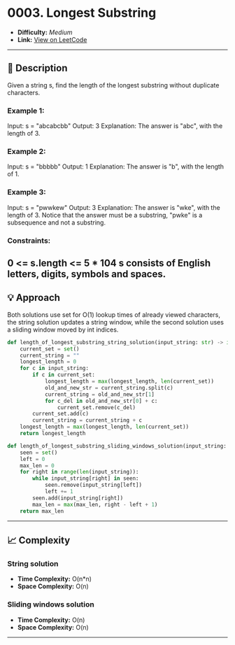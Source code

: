 # 0003. Longest Substring

- **Difficulty:** _Medium_  
- **Link:** [View on LeetCode](https://leetcode.com/problems/longest-substring-without-repeating-characters/)

---

## 🧩 Description

Given a string s, find the length of the longest substring without duplicate characters.

### Example 1:
Input: s = "abcabcbb"
Output: 3
Explanation: The answer is "abc", with the length of 3.

### Example 2:
Input: s = "bbbbb"
Output: 1
Explanation: The answer is "b", with the length of 1.

### Example 3:
Input: s = "pwwkew"
Output: 3
Explanation: The answer is "wke", with the length of 3.
Notice that the answer must be a substring, "pwke" is a subsequence and not a substring.

### Constraints:
0 <= s.length <= 5 * 104
s consists of English letters, digits, symbols and spaces.
---

## 💡 Approach

Both solutions use set for O(1) lookup times of already viewed characters, the string solution updates a string window, while the second solution uses a sliding window moved by int indices.

```python
def length_of_longest_substring_string_solution(input_string: str) -> int:
    current_set = set()
    current_string = ""
    longest_length = 0
    for c in input_string:
        if c in current_set:
            longest_length = max(longest_length, len(current_set))
            old_and_new_str = current_string.split(c)
            current_string = old_and_new_str[1]
            for c_del in old_and_new_str[0] + c:
                current_set.remove(c_del)
        current_set.add(c)
        current_string = current_string + c
    longest_length = max(longest_length, len(current_set))
    return longest_length

def length_of_longest_substring_sliding_windows_solution(input_string: str) -> int:
    seen = set()
    left = 0
    max_len = 0
    for right in range(len(input_string)):
        while input_string[right] in seen:
            seen.remove(input_string[left])
            left += 1
        seen.add(input_string[right])
        max_len = max(max_len, right - left + 1)
    return max_len
```

---

## 📈 Complexity

### String solution
- **Time Complexity:** O(n*n)
- **Space Complexity:** O(n)

### Sliding windows solution
- **Time Complexity:** O(n)
- **Space Complexity:** O(n)

---
